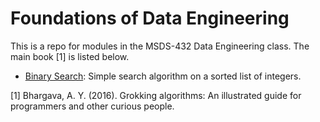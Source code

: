 # Foundations of Data Engineering  
This is a repo for modules in the MSDS-432 Data Engineering class. The main book [1] is listed below.

* [Binary Search](notebooks/module01.ipynb): Simple search algorithm on a sorted list of integers.

[1] Bhargava, A. Y. (2016). Grokking algorithms: An illustrated guide for programmers and other curious people.
